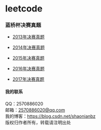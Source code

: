 # leetcode


### 蓝桥杯决赛真题

- [2013年决赛真题](https://github.com/yangguangzb/leetcode/tree/master/lanqiao/src/main/java/com/san/zhenti2013)

- [2014年决赛真题](https://github.com/yangguangzb/leetcode/tree/master/lanqiao/src/main/java/com/san/zhenti2014)

- [2015年决赛真题](https://github.com/yangguangzb/leetcode/tree/master/lanqiao/src/main/java/com/san/zhenti2015)

- [2016年决赛真题](https://github.com/yangguangzb/leetcode/tree/master/lanqiao/src/main/java/com/san/zhenti2016)

- [2017年决赛真题](https://github.com/yangguangzb/leetcode/tree/master/lanqiao/src/main/java/com/san/zhenti2017)

#### 我的联系
QQ：2570886020             <br/>
邮箱：2570886020@qq.com    </br>
我的博客：https://blog.csdn.net/shaonianbz </br>
版权归作者所有，转载请注明出处